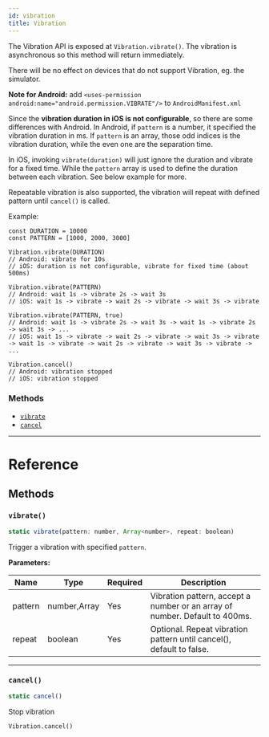 ```yaml
---
id: vibration
title: Vibration
---
```

The Vibration API is exposed at `Vibration.vibrate()`.
The vibration is asynchronous so this method will return immediately.

There will be no effect on devices that do not support Vibration, eg. the simulator.

**Note for Android:**
add `<uses-permission android:name="android.permission.VIBRATE"/>` to `AndroidManifest.xml`

Since the **vibration duration in iOS is not configurable**, so there are some differences with Android.
In Android, if `pattern` is a number, it specified the vibration duration in ms. If `pattern`
is an array, those odd indices is the vibration duration, while the even one are the separation time.

In iOS, invoking `vibrate(duration)` will just ignore the duration and vibrate for a fixed time. While the
`pattern` array is used to define the duration between each vibration. See below example for more.

Repeatable vibration is also supported, the vibration will repeat with defined pattern until `cancel()` is called.

Example:
```
const DURATION = 10000
const PATTERN = [1000, 2000, 3000]

Vibration.vibrate(DURATION)
// Android: vibrate for 10s
// iOS: duration is not configurable, vibrate for fixed time (about 500ms)

Vibration.vibrate(PATTERN)
// Android: wait 1s -> vibrate 2s -> wait 3s
// iOS: wait 1s -> vibrate -> wait 2s -> vibrate -> wait 3s -> vibrate

Vibration.vibrate(PATTERN, true)
// Android: wait 1s -> vibrate 2s -> wait 3s -> wait 1s -> vibrate 2s -> wait 3s -> ...
// iOS: wait 1s -> vibrate -> wait 2s -> vibrate -> wait 3s -> vibrate -> wait 1s -> vibrate -> wait 2s -> vibrate -> wait 3s -> vibrate -> ...

Vibration.cancel()
// Android: vibration stopped
// iOS: vibration stopped
```

### Methods

- [`vibrate`](vibration.md#vibrate)
- [`cancel`](vibration.md#cancel)




---

# Reference

## Methods

### `vibrate()`

```javascript
static vibrate(pattern: number, Array<number>, repeat: boolean)
```

Trigger a vibration with specified `pattern`.

**Parameters:**

| Name | Type | Required | Description |
| - | - | - | - |
| pattern | number,Array<number> | Yes | Vibration pattern, accept a number or an array of number. Default to 400ms. |
| repeat | boolean | Yes | Optional. Repeat vibration pattern until cancel(), default to false. |




---

### `cancel()`

```javascript
static cancel()
```

Stop vibration
```
Vibration.cancel()
```



